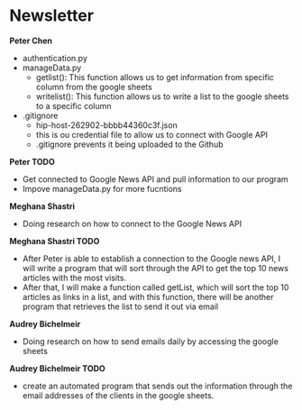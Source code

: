 # Newsletter

**Peter Chen**
- authentication.py
- manageData.py
    - getlist(): This function allows us to get information from specific column from the google sheets
    - writelist(): This function allows us to write a list to the google sheets to a specific column
- .gitignore
    - hip-host-262902-bbbb44360c3f.json
    - this is ou credential file to allow us to connect with Google API
    - .gitignore prevents it being uploaded to the Github

**Peter TODO**
- Get connected to Google News API and pull information to our program
- Impove manageData.py for more fucntions

**Meghana Shastri**
- Doing research on how to connect to the Google News API 

**Meghana Shastri TODO**
- After Peter is able to establish a connection to the Google news API, I will write a program that will sort through the API to get the top 10 news articles with the most visits.
- After that, I will make a function called getList, which will sort the top 10 articles as links in a list, and with this function, there will be another program that retrieves the list to send it out via email

**Audrey Bichelmeir**
- Doing research on how to send emails daily by accessing the google sheets 

**Audrey Bichelmeir TODO**
- create an automated program that sends out the information through the email addresses of the clients in the google sheets. 
